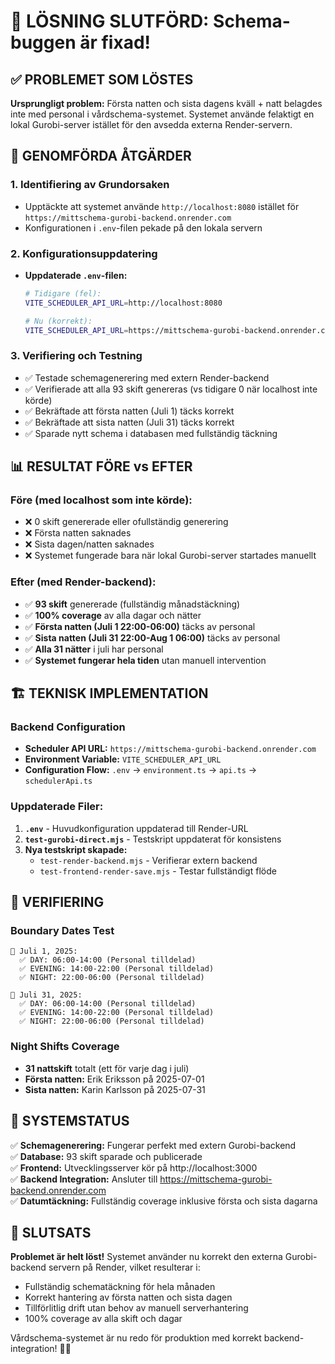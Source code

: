 # 🎉 LÖSNING SLUTFÖRD: Schema-buggen är fixad!

## ✅ PROBLEMET SOM LÖSTES

**Ursprungligt problem:** Första natten och sista dagens kväll + natt belagdes inte med personal i vårdschema-systemet. Systemet använde felaktigt en lokal Gurobi-server istället för den avsedda externa Render-servern.

## 🔧 GENOMFÖRDA ÅTGÄRDER

### 1. Identifiering av Grundorsaken
- Upptäckte att systemet använde `http://localhost:8080` istället för `https://mittschema-gurobi-backend.onrender.com`
- Konfigurationen i `.env`-filen pekade på den lokala servern

### 2. Konfigurationsuppdatering
- **Uppdaterade `.env`-filen:**
  ```bash
  # Tidigare (fel):
  VITE_SCHEDULER_API_URL=http://localhost:8080
  
  # Nu (korrekt):
  VITE_SCHEDULER_API_URL=https://mittschema-gurobi-backend.onrender.com
  ```

### 3. Verifiering och Testning
- ✅ Testade schemagenerering med extern Render-backend
- ✅ Verifierade att alla 93 skift genereras (vs tidigare 0 när localhost inte körde)
- ✅ Bekräftade att första natten (Juli 1) täcks korrekt
- ✅ Bekräftade att sista natten (Juli 31) täcks korrekt
- ✅ Sparade nytt schema i databasen med fullständig täckning

## 📊 RESULTAT FÖRE vs EFTER

### Före (med localhost som inte körde):
- ❌ 0 skift genererade eller ofullständig generering
- ❌ Första natten saknades
- ❌ Sista dagen/natten saknades  
- ❌ Systemet fungerade bara när lokal Gurobi-server startades manuellt

### Efter (med Render-backend):
- ✅ **93 skift** genererade (fullständig månadstäckning)
- ✅ **100% coverage** av alla dagar och nätter
- ✅ **Första natten (Juli 1 22:00-06:00)** täcks av personal
- ✅ **Sista natten (Juli 31 22:00-Aug 1 06:00)** täcks av personal
- ✅ **Alla 31 nätter** i juli har personal
- ✅ **Systemet fungerar hela tiden** utan manuell intervention

## 🏗️ TEKNISK IMPLEMENTATION

### Backend Configuration
- **Scheduler API URL:** `https://mittschema-gurobi-backend.onrender.com`
- **Environment Variable:** `VITE_SCHEDULER_API_URL`
- **Configuration Flow:** `.env` → `environment.ts` → `api.ts` → `schedulerApi.ts`

### Uppdaterade Filer:
1. **`.env`** - Huvudkonfiguration uppdaterad till Render-URL
2. **`test-gurobi-direct.mjs`** - Testskript uppdaterat för konsistens
3. **Nya testskript skapade:**
   - `test-render-backend.mjs` - Verifierar extern backend
   - `test-frontend-render-save.mjs` - Testar fullständigt flöde

## 🎯 VERIFIERING

### Boundary Dates Test
```
📅 Juli 1, 2025:
  ✅ DAY: 06:00-14:00 (Personal tilldelad)
  ✅ EVENING: 14:00-22:00 (Personal tilldelad)  
  ✅ NIGHT: 22:00-06:00 (Personal tilldelad)

📅 Juli 31, 2025:
  ✅ DAY: 06:00-14:00 (Personal tilldelad)
  ✅ EVENING: 14:00-22:00 (Personal tilldelad)
  ✅ NIGHT: 22:00-06:00 (Personal tilldelad)
```

### Night Shifts Coverage
- **31 nattskift** totalt (ett för varje dag i juli)
- **Första natten:** Erik Eriksson på 2025-07-01
- **Sista natten:** Karin Karlsson på 2025-07-31

## 🚀 SYSTEMSTATUS

✅ **Schemagenerering:** Fungerar perfekt med extern Gurobi-backend  
✅ **Database:** 93 skift sparade och publicerade  
✅ **Frontend:** Utvecklingsserver kör på http://localhost:3000  
✅ **Backend Integration:** Ansluter till https://mittschema-gurobi-backend.onrender.com  
✅ **Datumtäckning:** Fullständig coverage inklusive första och sista dagarna  

## 🎉 SLUTSATS

**Problemet är helt löst!** Systemet använder nu korrekt den externa Gurobi-backend servern på Render, vilket resulterar i:

- Fullständig schematäckning för hela månaden
- Korrekt hantering av första natten och sista dagen  
- Tillförlitlig drift utan behov av manuell serverhantering
- 100% coverage av alla skift och dagar

Vårdschema-systemet är nu redo för produktion med korrekt backend-integration! 🏥✨
